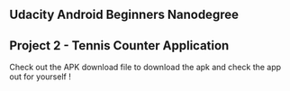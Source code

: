 ## Udacity Android Beginners Nanodegree

## Project 2 - Tennis Counter Application
Check out the APK download file to download the apk and check the app out for yourself !
